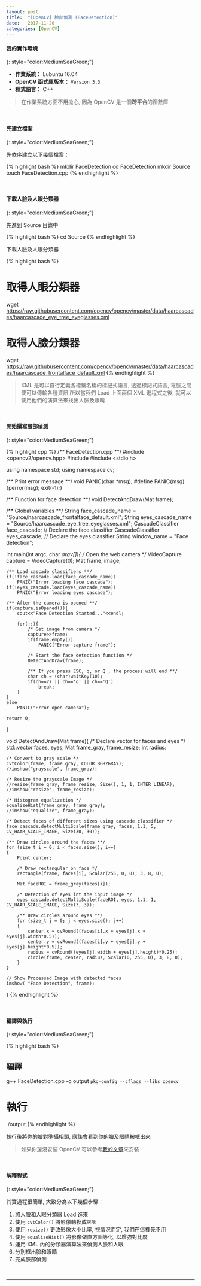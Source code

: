 ```yaml
---
layout: post
title:  "[OpenCV] 臉部偵測 (FaceDetection)"
date:   2017-11-20
categories: [OpenCV]
---
```


#### 我的實作環境
{: style="color:MediumSeaGreen;"}

- **作業系統：** Lubuntu 16.04
- **OpenCV 函式庫版本：** `Version 3.3`
- **程式語言：** C++

> 在作業系統方面不用擔心, 因為 OpenCV 是一個**跨平台**的函數庫

<br/>

#### 先建立檔案
{: style="color:MediumSeaGreen;"}

先依序建立以下幾個檔案： 

{% highlight bash %}
mkdir FaceDetection
cd FaceDetection
mkdir Source
touch FaceDetection.cpp
{% endhighlight %}

<br/>

#### 下載人臉及人眼分類器
{: style="color:MediumSeaGreen;"}

先進到 Source 目錄中

{% highlight bash %}
cd Source
{% endhighlight %}

下載人臉及人眼分類器

{% highlight bash %}
# 取得人眼分類器
wget https://raw.githubusercontent.com/opencv/opencv/master/data/haarcascades/haarcascade_eye_tree_eyeglasses.xml

# 取得人臉分類器
wget https://raw.githubusercontent.com/opencv/opencv/master/data/haarcascades/haarcascade_frontalface_default.xml
{% endhighlight %}

> XML 是可以自行定義各標籤名稱的標記式語言, 透過標記式語言, 電腦之間便可以傳輸各種資訊
> 所以當我們 Load 上面兩個 XML 進程式之後, 就可以使用他們的演算法來找出人臉及眼睛

<br/>

#### 開始撰寫臉部偵測
{: style="color:MediumSeaGreen;"}

{% highlight cpp %}
/** FaceDetection.cpp **/
#include <opencv2/opencv.hpp>
#include <iostream>
#include <stdio.h>

using namespace std;
using namespace cv;

/** Print error message **/
void PANIC(char *msg);
#define PANIC(msg){perror(msg); exit(-1);}

/** Function for face detection **/
void DetectAndDraw(Mat frame);

/** Global variables **/
String face_cascade_name = "Source/haarcascade_frontalface_default.xml";
String eyes_cascade_name = "Source/haarcascade_eye_tree_eyeglasses.xml";
CascadeClassifier face_cascade; // Declare the face classifier
CascadeClassifier eyes_cascade; // Declare the eyes classifier
String window_name = "Face detection";

int main(int argc, char *argv[]){
	/* Open the web camera */
	VideoCapture capture = VideoCapture(0);
	Mat frame, image;
	
	/** Load cascade classifiers **/
	if(!face_cascade.load(face_cascade_name))
		PANIC("Error loading face cascade");
	if(!eyes_cascade.load(eyes_cascade_name))
		PANIC("Error loading eyes cascade");
	
	/** After the camera is opened **/
	if(capture.isOpened()){
		cout<<"Face Detection Started..."<<endl;

		for(;;){
			/* Get image from camera */
			capture>>frame; 			
			if(frame.empty())
				PANIC("Error capture frame");
			
			/* Start the face detection function */
			DetectAndDraw(frame);
			
			/** If you press ESC, q, or Q , the process will end **/
			char ch = (char)waitKey(10);
			if(ch==27 || ch=='q' || ch=='Q')
				break;
		}
	}
	else
		PANIC("Error open camera");
	
	return 0;
}

void DetectAndDraw(Mat frame){
    /* Declare vector for faces and eyes */
    std::vector<Rect> faces, eyes;
    Mat frame_gray, frame_resize;
    int radius;
	
    /* Convert to gray scale */
    cvtColor(frame, frame_gray, COLOR_BGR2GRAY);
    //imshow("grayscale", frame_gray);
	
    /* Resize the grayscale Image */
    //resize(frame_gray, frame_resize, Size(), 1, 1, INTER_LINEAR);
    //imshow("resize", frame_resize);
	
    /* Histogram equalization */
    equalizeHist(frame_gray, frame_gray);
    //imshow("equalize", frame_gray);
	
    /* Detect faces of different sizes using cascade classifier */
    face_cascade.detectMultiScale(frame_gray, faces, 1.1, 5, CV_HAAR_SCALE_IMAGE, Size(30, 30));
	
    /** Draw circles around the faces **/
    for (size_t i = 0; i < faces.size(); i++)
    {
        Point center;
 
        /* Draw rectangular on face */
        rectangle(frame, faces[i], Scalar(255, 0, 0), 3, 8, 0);

        Mat faceROI = frame_gray(faces[i]);

        /* Detection of eyes int the input image */
        eyes_cascade.detectMultiScale(faceROI, eyes, 1.1, 1, CV_HAAR_SCALE_IMAGE, Size(3, 3)); 
         
        /** Draw circles around eyes **/
        for (size_t j = 0; j < eyes.size(); j++) 
        {
            center.x = cvRound((faces[i].x + eyes[j].x + eyes[j].width*0.5));
            center.y = cvRound((faces[i].y + eyes[j].y + eyes[j].height*0.5));
            radius = cvRound((eyes[j].width + eyes[j].height)*0.25);
            circle(frame, center, radius, Scalar(0, 255, 0), 3, 8, 0);
        }
    }
 
    // Show Processed Image with detected faces
    imshow( "Face Detection", frame);
}
{% endhighlight %}

<br/>

#### 編譯與執行
{: style="color:MediumSeaGreen;"}

{% highlight bash %}
## 編譯
g++ FaceDetection.cpp -o output `pkg-config --cflags --libs opencv`

# 執行
./output
{% endhighlight %}

執行後將你的臉對準攝相頭, 應該會看到你的臉及眼睛被框出來

> 如果你還沒安裝 OpenCV 可以參考[我的文章]()來安裝

<br/>

#### 解釋程式
{: style="color:MediumSeaGreen;"}

其實過程很簡單, 大致分為以下幾個步驟： 

1. 將人臉和人眼分類器 Load 進來
2. 使用 `cvtColor()` 將影像轉換成`灰階`
3. 使用 `resize()` 更改影像大小比率, 視情況而定, 我們在這裡先不用
4. 使用 `equalizeHist()` 將影像做直方圖等化, 以增強對比度
5. 運用 XML 內的分類器演算法來偵測人臉和人眼
6. 分別框出臉和眼睛
7. 完成臉部偵測

<br/>

---
